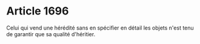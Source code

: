 # Article 1696

Celui qui vend une hérédité sans en spécifier en détail les objets n'est tenu de garantir que sa qualité d'héritier.
